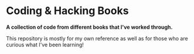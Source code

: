 # Coding & Hacking Books
**A collection of code from different books that I've worked through.**

This repository is mostly for my own reference as well as for those who are curious what I've been learning!
